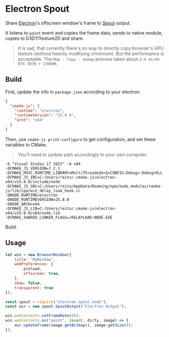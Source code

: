 # Electron Spout

Share [Electron](https://github.com/electron/electron)'s offscreen window's frame to [Spout](https://github.com/leadedge/Spout2) output.

It listens to `paint` event and copies the frame data, sends to native module, copies to D3D11Texture2D and share.

> It is sad, that currently there's no way to directly copy browser's GPU texture (without heavily modifying chromium). But the performance is acceptable. The `Map - Copy - Unmap` process takes about `2~4 ms` on `RTX 3070 + 13900K`

## Build

First, update the info in `package.json` according to your electron:

```json
{ 
  "cmake-js": {
    "runtime": "electron",
    "runtimeVersion": "25.8.0",
    "arch": "x64"
  }
}
```

Then, use `cmake-js print-configure` to get configuration, and set these variables to CMake.

> You'll need to update path accordingly to your own computer.

```
-G "Visual Studio 17 2022" -A x64
-DCMAKE_JS_VERSION=7.2.1
-DCMAKE_MSVC_RUNTIME_LIBRARY=MultiThreaded$<$<CONFIG:Debug>:Debug>DLL
-DCMAKE_JS_INC=C:/Users/reito/.cmake-js/electron-x64/v25.8.0/include/node
-DCMAKE_JS_SRC=C:/Users/reito/AppData/Roaming/npm/node_modules/cmake-js/lib/cpp/win_delay_load_hook.cc
-DNODE_RUNTIME=electron
-DNODE_RUNTIMEVERSION=25.8.0
-DNODE_ARCH=x64
-DCMAKE_JS_LIB=C:/Users/reito/.cmake-js/electron-x64/v25.8.0/x64/node.lib
-DCMAKE_SHARED_LINKER_FLAGS=/DELAYLOAD:NODE.EXE
```

Build.

## Usage

```js
let win = new BrowserWindow({
    title: "MyWindow",
    webPreferences: {
        preload,
        offscreen: true,
    }, 
    show: false,
    transparent: true
});

const spout = require("electron_spout.node");
const osr = new spout.SpoutOutput("Electron Output");

win.webContents.setFrameRate(60);
win.webContents.on("paint", (event, dirty, image) => {
    osr.updateFrame(image.getBitmap(), image.getSize());
});
```
